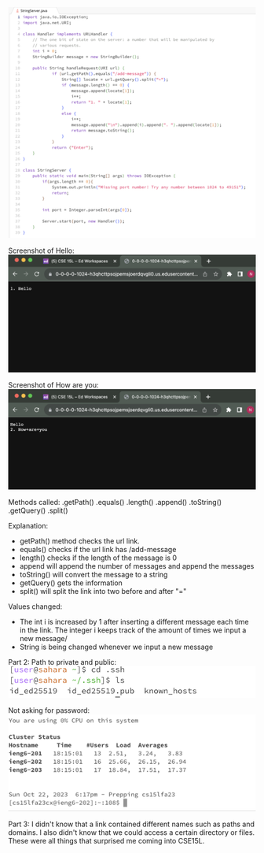 ![Image](StringServer.png)

Screenshot of Hello:
![Image](hello.png)

Screenshot of How are you:
![Image](howareyou.png)

Methods called: 
.getPath()
.equals()
.length()
.append()
.toString()
.getQuery()
.split()

Explanation:
- getPath() method checks the url link.
- equals() checks if the url link has /add-message
- length() checks if the length of the message is 0
- append will append the number of messages and append the messages
- toString() will convert the message to a string
- getQuery() gets the information
- split() will split the link into two before and after "="

Values changed:
- The int i is increased by 1 after inserting a different message each time in the link. The integer i keeps track of the amount of times we input a new message/
- String is being changed whenever we input a new message

Part 2:
Path to private and public:
![Image](ssh.png)

Not asking for password:
![Image](nopassword.png)

Part 3:
I didn't know that a link contained different names such as paths and domains. I also didn't know that we could access a certain directory or files. These were all things that surprised me coming into CSE15L. 

